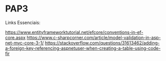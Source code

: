 # PAP3

Links Essenciais:

https://www.entityframeworktutorial.net/efcore/conventions-in-ef-core.aspx
https://www.c-sharpcorner.com/article/model-validation-in-asp-net-mvc-core-3-1/
https://stackoverflow.com/questions/31613462/adding-a-foreign-key-referencing-aspnetuser-when-creating-a-table-using-code-fir
